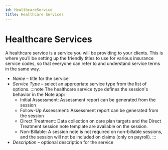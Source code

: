 ```yaml
---
id: HealthcareService
title: Healthcare Services
---
```

# Healthcare Services

A healthcare service is a service you will be providing to your clients. This is where you’ll be setting up the friendly titles to use for various insurance service codes, so that everyone can refer to and understand service terms in the same way. 
- *Name* – title for the service
- *Service Type* – select an appropriate service type from the list of options.
:::note
The healthcare service type defines the session's behavior in the Note app: 
  - Initial Assessment: Assessment report can be generated from the session
  - Follow-Up Assessment: Assessment report can be generated from the session
  - Direct Treatment: Data collection on care plan targets and the Direct Treatment session note template are available on the session.
  - Non-Billable: A session note is not required on non-billable sessions, and the session will not be included on claims (only on payroll).
:::
- *Description* – optional description for the service
